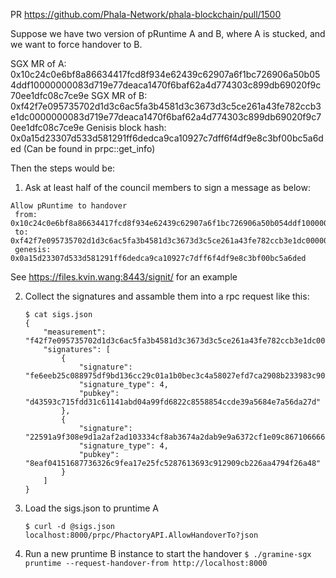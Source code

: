 PR https://github.com/Phala-Network/phala-blockchain/pull/1500

Suppose we have two version of pRuntime A and B, where A is stucked, and we want to force handover to B.

SGX MR of A: 0x10c24c0e6bf8a86634417fcd8f934e62439c62907a6f1bc726906a50b054ddf10000000083d719e77deaca1470f6baf62a4d774303c899db69020f9c70ee1dfc08c7ce9e
SGX MR of B: 0xf42f7e095735702d1d3c6ac5fa3b4581d3c3673d3c5ce261a43fe782ccb3e1dc0000000083d719e77deaca1470f6baf62a4d774303c899db69020f9c70ee1dfc08c7ce9e
Genisis block hash: 0x0a15d23307d533d581291ff6dedca9ca10927c7dff6f4df9e8c3bf00bc5a6ded (Can be found in prpc::get_info)

Then the steps would be:

1. Ask at least half of the council members to sign a message as below:
```
Allow pRuntime to handover
 from: 0x10c24c0e6bf8a86634417fcd8f934e62439c62907a6f1bc726906a50b054ddf10000000083d719e77deaca1470f6baf62a4d774303c899db69020f9c70ee1dfc08c7ce9e
 to: 0xf42f7e095735702d1d3c6ac5fa3b4581d3c3673d3c5ce261a43fe782ccb3e1dc0000000083d719e77deaca1470f6baf62a4d774303c899db69020f9c70ee1dfc08c7ce9e
 genesis: 0x0a15d23307d533d581291ff6dedca9ca10927c7dff6f4df9e8c3bf00bc5a6ded
```
  See https://files.kvin.wang:8443/signit/ for an example

2. Collect the signatures and assamble them into a rpc request like this:
    ```
    $ cat sigs.json
    {
        "measurement": "f42f7e095735702d1d3c6ac5fa3b4581d3c3673d3c5ce261a43fe782ccb3e1dc0000000083d719e77deaca1470f6baf62a4d774303c899db69020f9c70ee1dfc08c7ce9e",
        "signatures": [
            {
                "signature": "fe6eeb25c088975df9bd136cc29c01a1b0bec3c4a58027efd7ca2908b233983c908a7159b81e265948a45e2c9129560f96aef24b93612f1dd4fc9aa40880ff88",
                "signature_type": 4,
                "pubkey": "d43593c715fdd31c61141abd04a99fd6822c8558854ccde39a5684e7a56da27d"
            },
            {
                "signature": "22591a9f308e9d1a2af2ad103334cf8ab3674a2dab9e9a6372cf1e09c8671066668ed90af1c88ad7c5c280b8e5dfb043402774cf59e38d312ee107bd8aee2f8c",
                "signature_type": 4,
                "pubkey": "8eaf04151687736326c9fea17e25fc5287613693c912909cb226aa4794f26a48"
            }
        ]
    }
    ```
3. Load the sigs.json to pruntime A
    ```
    $ curl -d @sigs.json  localhost:8000/prpc/PhactoryAPI.AllowHandoverTo?json
    ```
4. Run a new pruntime B instance to start the handover
    `$ ./gramine-sgx pruntime --request-handover-from http://localhost:8000`